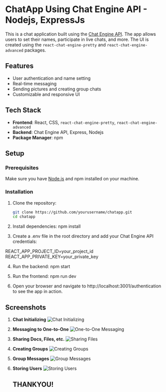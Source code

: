 # ChatApp Using Chat Engine API - Nodejs, ExpressJs

This is a chat application built using the [Chat Engine API](https://chatengine.io/). The app allows users to set their names, participate in live chats, and more. The UI is created using the `react-chat-engine-pretty` and `react-chat-engine-advanced` packages.

## Features

- User authentication and name setting
- Real-time messaging
- Sending pictures and creating group chats
- Customizable and responsive UI

## Tech Stack

- **Frontend**: React, CSS, `react-chat-engine-pretty`, `react-chat-engine-advanced`
- **Backend**: Chat Engine API, Express, Nodejs
- **Package Manager**: npm

## Setup

### Prerequisites

Make sure you have [Node.js](https://nodejs.org/) and npm installed on your machine.

### Installation

1. Clone the repository:
   ```bash
   git clone https://github.com/yourusername/chatapp.git
   cd chatapp

2. Install dependencies:
   npm install

3. Create a .env file in the root directory and add your Chat Engine API credentials:

REACT_APP_PROJECT_ID=your_project_id
REACT_APP_PRIVATE_KEY=your_private_key 

4. Run the backend:
npm start

5. Run the frontend:
npm run dev

6. Open your browser and navigate to http://localhost:3001/authentication to see the app in action.

## Screenshots

1. **Chat Initializing**
   ![Chat Initializing](./frontend/public/Screenshots/ChatInitialzing.png)

2. **Messaging to One-to-One**
   ![One-to-One Messaging](./frontend/public/Screenshots/MessagingOne-to-One.png)

3. **Sharing Docs, Files, etc.**
   ![Sharing Files](./frontend/public/Screenshots/Filesharing.png)

4. **Creating Groups**
   ![Creating Groups](./frontend/public/Screenshots/Creatinggroups.png)

5. **Group Messages**
   ![Group Messages](./frontend/public/Screenshots/Groupmessages.png)

6. **Storing Users**
   ![Storing Users](./frontend/public/Screenshots/Storingusers.png)

   ## THANKYOU! ##



